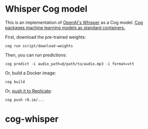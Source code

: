 # Whisper Cog model

This is an implementation of [OpenAI's Whisper](https://openai.com/blog/whisper/) as a Cog model. [Cog packages machine learning models as standard containers.](https://github.com/replicate/cog)

First, download the pre-trained weights:

    cog run script/download-weights

Then, you can run predictions:

    cog predict -i audio_path=@/path/to/audio.mp3 -i format=vtt

Or, build a Docker image:

    cog build

Or, [push it to Replicate](https://replicate.com/docs/guides/push-a-model):

    cog push r8.im/...
# cog-whisper
